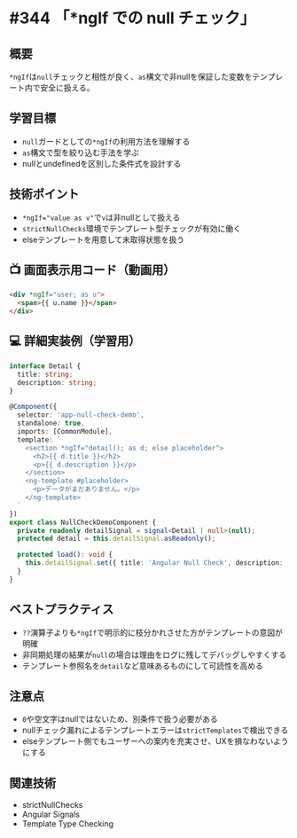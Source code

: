 # #344 「*ngIf での null チェック」

## 概要
`*ngIf`は`null`チェックと相性が良く、`as`構文で非nullを保証した変数をテンプレート内で安全に扱える。

## 学習目標
- `null`ガードとしての`*ngIf`の利用方法を理解する
- `as`構文で型を絞り込む手法を学ぶ
- nullとundefinedを区別した条件式を設計する

## 技術ポイント
- `*ngIf="value as v"`で`v`は非nullとして扱える
- `strictNullChecks`環境でテンプレート型チェックが有効に働く
- elseテンプレートを用意して未取得状態を扱う

## 📺 画面表示用コード（動画用）
```html
<div *ngIf="user; as u">
  <span>{{ u.name }}</span>
</div>
```

## 💻 詳細実装例（学習用）
```typescript
interface Detail {
  title: string;
  description: string;
}

@Component({
  selector: 'app-null-check-demo',
  standalone: true,
  imports: [CommonModule],
  template: `
    <section *ngIf="detail(); as d; else placeholder">
      <h2>{{ d.title }}</h2>
      <p>{{ d.description }}</p>
    </section>
    <ng-template #placeholder>
      <p>データがまだありません。</p>
    </ng-template>
  `
})
export class NullCheckDemoComponent {
  private readonly detailSignal = signal<Detail | null>(null);
  protected detail = this.detailSignal.asReadonly();

  protected load(): void {
    this.detailSignal.set({ title: 'Angular Null Check', description: 'nullの安全な扱い方' });
  }
}
```

## ベストプラクティス
- `??`演算子よりも`*ngIf`で明示的に枝分かれさせた方がテンプレートの意図が明確
- 非同期処理の結果が`null`の場合は理由をログに残してデバッグしやすくする
- テンプレート参照名を`detail`など意味あるものにして可読性を高める

## 注意点
- `0`や空文字はnullではないため、別条件で扱う必要がある
- nullチェック漏れによるテンプレートエラーは`strictTemplates`で検出できる
- elseテンプレート側でもユーザーへの案内を充実させ、UXを損なわないようにする

## 関連技術
- strictNullChecks
- Angular Signals
- Template Type Checking

